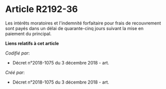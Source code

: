 # Article R2192-36

Les intérêts moratoires et l'indemnité forfaitaire pour frais de recouvrement sont payés dans un délai de quarante-cinq jours
suivant la mise en paiement du principal.

**Liens relatifs à cet article**

_Codifié par_:

  - Décret n°2018-1075 du 3 décembre 2018 - art.

_Créé par_:

  - Décret n°2018-1075 du 3 décembre 2018 - art.
